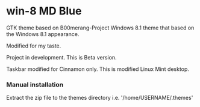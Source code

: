 # win-8 MD Blue

GTK theme based on B00merang-Project Windows 8.1 theme that based on the Windows 8.1 appearance.

Modified for my taste.

Project in development. This is Beta version.

Taskbar modified for Cinnamon only. This is modified Linux Mint desktop.

### Manual installation

Extract the zip file to the themes directory i.e. '/home/USERNAME/.themes'



